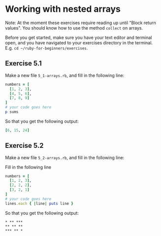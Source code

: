 # Working with nested arrays

Note: At the moment these exercises require reading up until "Block return values".
You should know how to use the method `collect` on arrays.

Before you get started, make sure you have your text editor and terminal open, and
you have navigated to your exercises directory in the terminal. E.g. `cd
~/ruby-for-beginners/exercises`.

## Exercise 5.1

Make a new file `5_1-arrays.rb`, and fill in the following line:

```ruby
numbers = [
  [1, 2, 3],
  [4, 5, 6],
  [7, 8, 9]
]
# your code goes here
p sums
```

So that you get the following output:

```ruby
[6, 15, 24]
```

## Exercise 5.2

Make a new file `5_2-arrays.rb`, and fill in the following line:

Fill in the following line

```ruby
numbers = [
  [1, 2, 3],
  [2, 2, 2],
  [3, 2, 1]
]
# your code goes here
lines.each { |line| puts line }
```

So that you get the following output:

```
* ** ***
** ** **
*** ** *
```

